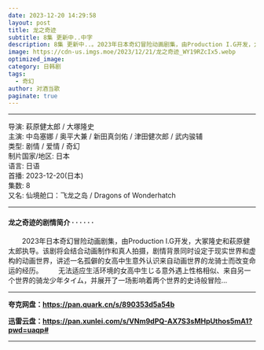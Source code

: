 ```yaml
---
date: 2023-12-20 14:29:58
layout: post
title: 龙之奇迹
subtitle: 8集 更新中..中字
description: 8集 更新中..。2023年日本奇幻冒险动画剧集，由Production I.G开发，大冢隆史和萩原健太郎执导。该剧将会结合动画制作和真人拍摄，剧情背景同时设定于现实世界和虚构的动画世界...
image: https://cdn-us.imgs.moe/2023/12/21/龙之奇迹_WY19RZcIx5.webp
optimized_image: 
category: 日韩剧
tags:
  - 奇幻
author: 对酒当歌
paginate: true
---
```

---

导演: 萩原健太郎 / 大塚隆史  
主演: 中岛塞娜 / 奥平大兼 / 新田真剑佑 / 津田健次郎 / 武内骏辅  
类型: 剧情 / 爱情 / 奇幻  
制片国家/地区: 日本  
语言: 日语  
首播: 2023-12-20(日本)  
集数: 8  
又名: 仙境舱口：飞龙之岛 / Dragons of Wonderhatch  

---

#### 龙之奇迹的剧情简介 · · · · · ·

　　2023年日本奇幻冒险动画剧集，由Production I.G开发，大冢隆史和萩原健太郎执导。该剧将会结合动画制作和真人拍摄，剧情背景同时设定于现实世界和虚构的动画世界，讲述一名孤僻的女高中生意外认识来自动画世界的龙骑士而改变命运的经历。
　　无法适应生活环境的女高中生じる意外遇上性格相似、来自另一个世界的骑龙少年タイム，并展开了一场影响着两个世界的史诗般冒险...

---

**夸克网盘：<https://pan.quark.cn/s/890353d5a54b>**

**迅雷云盘：<https://pan.xunlei.com/s/VNm9dPQ-AX7S3sMHpUthos5mA1?pwd=uaqp#>**

---
